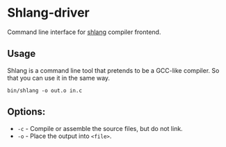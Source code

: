 # Shlang-driver
Command line interface for [shlang](../shlang/README.md) compiler frontend.

## Usage
Shlang is a command line tool that pretends to be a GCC-like compiler. So that you can use it in the same way.
```shell
bin/shlang -o out.o in.c
```

## Options:
- `-c` - Compile or assemble the source files, but do not link.
- `-o` - Place the output into `<file>`.